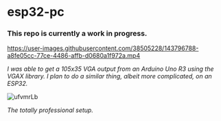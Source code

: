 # esp32-pc

### This repo is currently a work in progress.

https://user-images.githubusercontent.com/38505228/143796788-a8fe05cc-77ce-4486-affb-d0680a1f972a.mp4

*I was able to get a 105x35 VGA output from an Arduino Uno R3 using the VGAX library. I plan to do a similar thing, albeit more complicated, on an ESP32.*

![ufvmrLb](https://user-images.githubusercontent.com/38505228/143796834-9cc93245-0a8d-4251-9db7-b937ecbacc37.jpg)

*The totally professional setup.*
